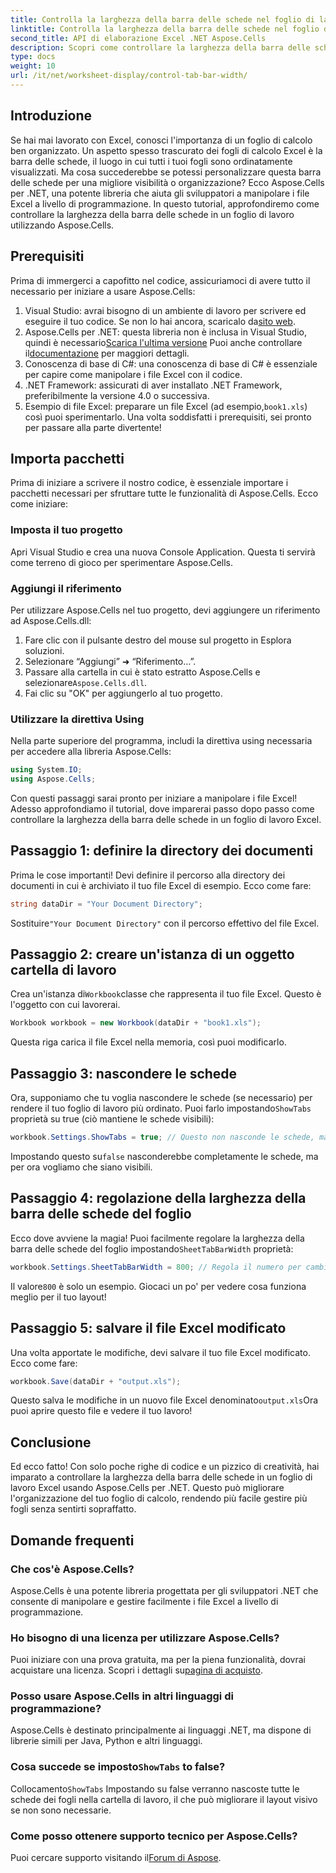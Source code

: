 ```yaml
---
title: Controlla la larghezza della barra delle schede nel foglio di lavoro utilizzando Aspose.Cells
linktitle: Controlla la larghezza della barra delle schede nel foglio di lavoro utilizzando Aspose.Cells
second_title: API di elaborazione Excel .NET Aspose.Cells
description: Scopri come controllare la larghezza della barra delle schede nei fogli di lavoro di Excel utilizzando Aspose.Cells per .NET una guida dettagliata ricca di esempi utili.
type: docs
weight: 10
url: /it/net/worksheet-display/control-tab-bar-width/
---
```

## Introduzione
Se hai mai lavorato con Excel, conosci l'importanza di un foglio di calcolo ben organizzato. Un aspetto spesso trascurato dei fogli di calcolo Excel è la barra delle schede, il luogo in cui tutti i tuoi fogli sono ordinatamente visualizzati. Ma cosa succederebbe se potessi personalizzare questa barra delle schede per una migliore visibilità o organizzazione? Ecco Aspose.Cells per .NET, una potente libreria che aiuta gli sviluppatori a manipolare i file Excel a livello di programmazione. In questo tutorial, approfondiremo come controllare la larghezza della barra delle schede in un foglio di lavoro utilizzando Aspose.Cells. 
## Prerequisiti
Prima di immergerci a capofitto nel codice, assicuriamoci di avere tutto il necessario per iniziare a usare Aspose.Cells:
1.  Visual Studio: avrai bisogno di un ambiente di lavoro per scrivere ed eseguire il tuo codice. Se non lo hai ancora, scaricalo da[sito web](https://visualstudio.microsoft.com/).
2.  Aspose.Cells per .NET: questa libreria non è inclusa in Visual Studio, quindi è necessario[Scarica l'ultima versione](https://releases.aspose.com/cells/net/) Puoi anche controllare il[documentazione](https://reference.aspose.com/cells/net/) per maggiori dettagli.
3. Conoscenza di base di C#: una conoscenza di base di C# è essenziale per capire come manipolare i file Excel con il codice.
4. .NET Framework: assicurati di aver installato .NET Framework, preferibilmente la versione 4.0 o successiva.
5.  Esempio di file Excel: preparare un file Excel (ad esempio,`book1.xls`) così puoi sperimentarlo.
Una volta soddisfatti i prerequisiti, sei pronto per passare alla parte divertente!
## Importa pacchetti
Prima di iniziare a scrivere il nostro codice, è essenziale importare i pacchetti necessari per sfruttare tutte le funzionalità di Aspose.Cells. Ecco come iniziare:
### Imposta il tuo progetto
Apri Visual Studio e crea una nuova Console Application. Questa ti servirà come terreno di gioco per sperimentare Aspose.Cells.
### Aggiungi il riferimento
Per utilizzare Aspose.Cells nel tuo progetto, devi aggiungere un riferimento ad Aspose.Cells.dll:
1. Fare clic con il pulsante destro del mouse sul progetto in Esplora soluzioni.
2. Selezionare “Aggiungi” ➜ “Riferimento…”.
3.  Passare alla cartella in cui è stato estratto Aspose.Cells e selezionare`Aspose.Cells.dll`.
4. Fai clic su "OK" per aggiungerlo al tuo progetto.
### Utilizzare la direttiva Using
Nella parte superiore del programma, includi la direttiva using necessaria per accedere alla libreria Aspose.Cells:
```csharp
using System.IO;
using Aspose.Cells;
```
Con questi passaggi sarai pronto per iniziare a manipolare i file Excel!
Adesso approfondiamo il tutorial, dove imparerai passo dopo passo come controllare la larghezza della barra delle schede in un foglio di lavoro Excel.
## Passaggio 1: definire la directory dei documenti
Prima le cose importanti! Devi definire il percorso alla directory dei documenti in cui è archiviato il tuo file Excel di esempio. Ecco come fare:
```csharp
string dataDir = "Your Document Directory";
```
 Sostituire`"Your Document Directory"` con il percorso effettivo del file Excel.
## Passaggio 2: creare un'istanza di un oggetto cartella di lavoro
 Crea un'istanza di`Workbook`classe che rappresenta il tuo file Excel. Questo è l'oggetto con cui lavorerai.
```csharp
Workbook workbook = new Workbook(dataDir + "book1.xls");
```
Questa riga carica il file Excel nella memoria, così puoi modificarlo.
## Passaggio 3: nascondere le schede
 Ora, supponiamo che tu voglia nascondere le schede (se necessario) per rendere il tuo foglio di lavoro più ordinato. Puoi farlo impostando`ShowTabs` proprietà su true (ciò mantiene le schede visibili):
```csharp
workbook.Settings.ShowTabs = true; // Questo non nasconde le schede, ma è bene ricordarcelo!
```
 Impostando questo su`false` nasconderebbe completamente le schede, ma per ora vogliamo che siano visibili.
## Passaggio 4: regolazione della larghezza della barra delle schede del foglio
 Ecco dove avviene la magia! Puoi facilmente regolare la larghezza della barra delle schede del foglio impostando`SheetTabBarWidth` proprietà:
```csharp
workbook.Settings.SheetTabBarWidth = 800; // Regola il numero per cambiare la larghezza
```
 Il valore`800` è solo un esempio. Giocaci un po' per vedere cosa funziona meglio per il tuo layout!
## Passaggio 5: salvare il file Excel modificato
Una volta apportate le modifiche, devi salvare il tuo file Excel modificato. Ecco come fare:
```csharp
workbook.Save(dataDir + "output.xls");
```
 Questo salva le modifiche in un nuovo file Excel denominato`output.xls`Ora puoi aprire questo file e vedere il tuo lavoro!
## Conclusione
Ed ecco fatto! Con solo poche righe di codice e un pizzico di creatività, hai imparato a controllare la larghezza della barra delle schede in un foglio di lavoro Excel usando Aspose.Cells per .NET. Questo può migliorare l'organizzazione del tuo foglio di calcolo, rendendo più facile gestire più fogli senza sentirti sopraffatto. 
## Domande frequenti
### Che cos'è Aspose.Cells?
Aspose.Cells è una potente libreria progettata per gli sviluppatori .NET che consente di manipolare e gestire facilmente i file Excel a livello di programmazione.
### Ho bisogno di una licenza per utilizzare Aspose.Cells?
 Puoi iniziare con una prova gratuita, ma per la piena funzionalità, dovrai acquistare una licenza. Scopri i dettagli su[pagina di acquisto](https://purchase.aspose.com/buy).
### Posso usare Aspose.Cells in altri linguaggi di programmazione?
Aspose.Cells è destinato principalmente ai linguaggi .NET, ma dispone di librerie simili per Java, Python e altri linguaggi.
###  Cosa succede se imposto`ShowTabs` to false?
 Collocamento`ShowTabs` Impostando su false verranno nascoste tutte le schede dei fogli nella cartella di lavoro, il che può migliorare il layout visivo se non sono necessarie.
### Come posso ottenere supporto tecnico per Aspose.Cells?
Puoi cercare supporto visitando il[Forum di Aspose](https://forum.aspose.com/c/cells/9).
